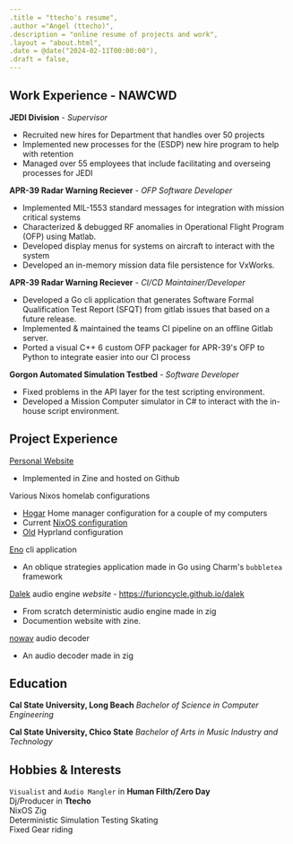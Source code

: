 ```yaml
---
.title = "ttecho's resume",
.author ="Angel (ttecho)",
.description = "online resume of projects and work",
.layout = "about.html",
.date = @date("2024-02-11T00:00:00"),
.draft = false,
---
```


Work Experience - NAWCWD
---------------

**JEDI Division** - *Supervisor*
- Recruited new hires for Department that handles over 50 projects
- Implemented new processes for the (ESDP) new hire program to help with retention
- Managed over 55 employees that include facilitating and overseing processes for JEDI

**APR-39 Radar Warning Reciever** - *OFP Software Developer*
- Implemented MIL-1553 standard messages for integration with mission critical systems
- Characterized & debugged RF anomalies in Operational Flight Program (OFP) using Matlab.
- Developed display menus for systems on aircraft to interact with the system
- Developed an in-memory mission data file persistence for VxWorks.

**APR-39 Radar Warning Reciever** - *CI/CD Maintainer/Developer*
- Developed a Go cli application that generates Software Formal Qualification Test Report (SFQT) from gitlab issues that based on a future release.
- Implemented & maintained the teams CI pipeline on an offline Gitlab server.
- Ported a visual C++ 6 custom OFP packager for APR-39's OFP to Python to integrate easier into our CI process

**Gorgon Automated Simulation Testbed** - *Software Developer*
- Fixed problems in the API layer for the test scripting environment.
- Developed a Mission Computer simulator in C# to interact with the in-house script environment.

Project Experience
------------------

[Personal Website](https://github.com/furioncycle/furioncycle.github.io)
- Implemented in Zine and hosted on Github

Various Nixos homelab configurations
 - [Hogar](https://github.com/furioncycle/hogar) Home manager configuration for a couple of my computers
 - Current [NixOS configuration](https://github.com/furioncycle/flaked) 
 - [Old](https://github.com/furioncycle/nixos-config) Hyprland configuration 

[Eno](https://github.com/furioncycle/eno) cli application
- An oblique strategies application made in Go using Charm's `bubbletea` framework

[Dalek](https://github.com/furioncycle/dalek/) audio engine
*website* - https://furioncycle.github.io/dalek
- From scratch deterministic audio engine made in zig
- Documention website with zine.

[nowav](https://github.com/furioncycle/nowav) audio decoder
- An audio decoder made in zig

Education
---------

**Cal State University, Long Beach**
*Bachelor of Science in Computer Engineering*

**Cal State University, Chico State**
*Bachelor of Arts in Music Industry and Technology*

Hobbies & Interests
-------------------

`Visualist` and  `Audio Mangler` in **Human Filth/Zero Day**  
Dj/Producer in **Ttecho**  
NixOS
Zig  
Deterministic Simulation Testing
Skating  
Fixed Gear riding 

